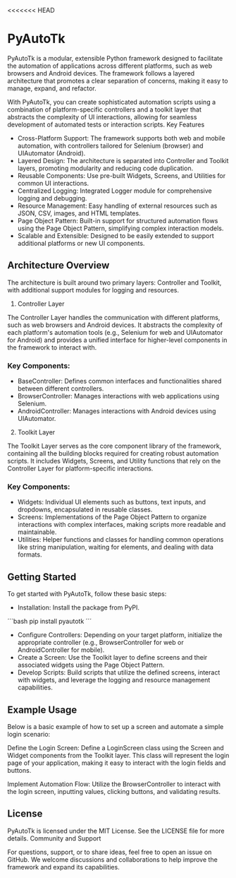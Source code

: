 <<<<<<< HEAD
# PyAutoTk

PyAutoTk is a modular, extensible Python framework designed to facilitate the automation of applications across different platforms, such as web browsers and Android devices. The framework follows a layered architecture that promotes a clear separation of concerns, making it easy to manage, expand, and refactor.

With PyAutoTk, you can create sophisticated automation scripts using a combination of platform-specific controllers and a toolkit layer that abstracts the complexity of UI interactions, allowing for seamless development of automated tests or interaction scripts.
Key Features

- Cross-Platform Support: The framework supports both web and mobile automation, with controllers tailored for Selenium (browser) and UIAutomator (Android).
- Layered Design: The architecture is separated into Controller and Toolkit layers, promoting modularity and reducing code duplication.
- Reusable Components: Use pre-built Widgets, Screens, and Utilities for common UI interactions.
- Centralized Logging: Integrated Logger module for comprehensive logging and debugging.
- Resource Management: Easy handling of external resources such as JSON, CSV, images, and HTML templates.
- Page Object Pattern: Built-in support for structured automation flows using the Page Object Pattern, simplifying complex interaction models.
- Scalable and Extensible: Designed to be easily extended to support additional platforms or new UI components.

## Architecture Overview

The architecture is built around two primary layers: Controller and Toolkit, with additional support modules for logging and resources.
1. Controller Layer

The Controller Layer handles the communication with different platforms, such as web browsers and Android devices. It abstracts the complexity of each platform's automation tools (e.g., Selenium for web and UIAutomator for Android) and provides a unified interface for higher-level components in the framework to interact with.

### Key Components:

- BaseController: Defines common interfaces and functionalities shared between different controllers.
- BrowserController: Manages interactions with web applications using Selenium.
- AndroidController: Manages interactions with Android devices using UIAutomator.

2. Toolkit Layer

The Toolkit Layer serves as the core component library of the framework, containing all the building blocks required for creating robust automation scripts. It includes Widgets, Screens, and Utility functions that rely on the Controller Layer for platform-specific interactions.

### Key Components:

- Widgets: Individual UI elements such as buttons, text inputs, and dropdowns, encapsulated in reusable classes.
- Screens: Implementations of the Page Object Pattern to organize interactions with complex interfaces, making scripts more readable and maintainable.
- Utilities: Helper functions and classes for handling common operations like string manipulation, waiting for elements, and dealing with data formats.

## Getting Started

To get started with PyAutoTk, follow these basic steps:

- Installation: Install the package from PyPI.

´´´bash
pip install pyautotk
´´´

- Configure Controllers: Depending on your target platform, initialize the appropriate controller (e.g., BrowserController for web or AndroidController for mobile).
- Create a Screen: Use the Toolkit layer to define screens and their associated widgets using the Page Object Pattern.
- Develop Scripts: Build scripts that utilize the defined screens, interact with widgets, and leverage the logging and resource management capabilities.

## Example Usage

Below is a basic example of how to set up a screen and automate a simple login scenario:

Define the Login Screen: Define a LoginScreen class using the Screen and Widget components from the Toolkit layer. This class will represent the login page of your application, making it easy to interact with the login fields and buttons.

Implement Automation Flow: Utilize the BrowserController to interact with the login screen, inputting values, clicking buttons, and validating results.


## License

PyAutoTk is licensed under the MIT License. See the LICENSE file for more details.
Community and Support

For questions, support, or to share ideas, feel free to open an issue on GitHub. We welcome discussions and collaborations to help improve the framework and expand its capabilities.
